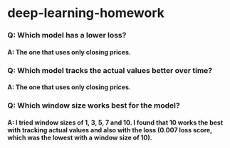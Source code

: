 # deep-learning-homework

### Q: Which model has a lower loss?
#### A: The one that uses only closing prices.

### Q: Which model tracks the actual values better over time?
#### A: The one that uses only closing prices.

### Q: Which window size works best for the model?
#### A: I tried window sizes of 1, 3, 5, 7 and 10. I found that 10 works the best with tracking actual values and also with the loss (0.007 loss score, which was the lowest with a window size of 10). 


